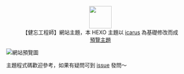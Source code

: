 <p align="center">
<img height="60" src="https://forgetfulengineer.github.io/img/logo.svg">
<br> 【健忘工程師】網站主題，本 HEXO 主題以 <a href="https://github.com/ppoffice/hexo-theme-icarus">icarus</a> 為基礎修改而成
<br>
<a href="https://forgetfulengineer.github.io">預覽主題</a>
<br>
</p>

![網站預覽圖](https://res.cloudinary.com/dxkugbh7v/image/upload/v1706372013/github_preview/preview.png "網站預覽圖")

主題程式碼歡迎參考，如果有疑問可到 <a href="https://github.com/forgetfulengineer/hexo-theme-icarus/issues">issue</a> 發問～